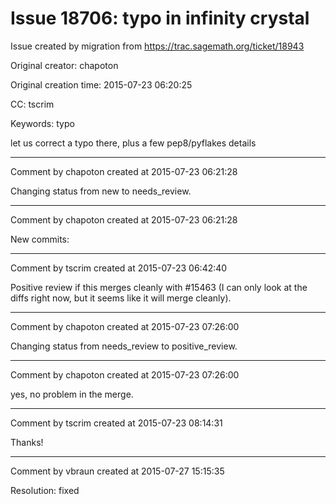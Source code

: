 # Issue 18706: typo in infinity crystal

Issue created by migration from https://trac.sagemath.org/ticket/18943

Original creator: chapoton

Original creation time: 2015-07-23 06:20:25

CC:  tscrim

Keywords: typo

let us correct a typo there, plus a few pep8/pyflakes details


---

Comment by chapoton created at 2015-07-23 06:21:28

Changing status from new to needs_review.


---

Comment by chapoton created at 2015-07-23 06:21:28

New commits:


---

Comment by tscrim created at 2015-07-23 06:42:40

Positive review if this merges cleanly with #15463 (I can only look at the diffs right now, but it seems like it will merge cleanly).


---

Comment by chapoton created at 2015-07-23 07:26:00

Changing status from needs_review to positive_review.


---

Comment by chapoton created at 2015-07-23 07:26:00

yes, no problem in the merge.


---

Comment by tscrim created at 2015-07-23 08:14:31

Thanks!


---

Comment by vbraun created at 2015-07-27 15:15:35

Resolution: fixed
